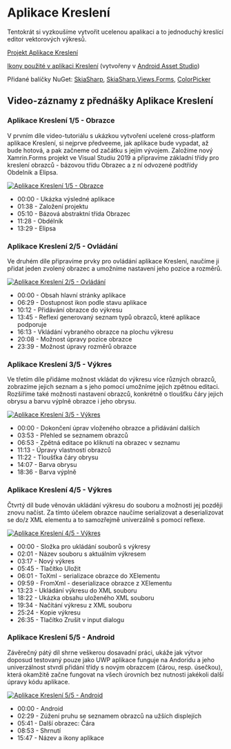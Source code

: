 # Aplikace Kreslení

Tentokrát si vyzkoušíme vytvořit ucelenou apalikaci a to jednoduchý kreslící editor vektorových výkresů.

[Projekt Aplikace Kreslení](https://github.com/PetrVobornik/prednasky/tree/master/Xamarin.Forms/08-Kresleni/Kresleni)

[Ikony použité v aplikaci Kreslení](https://github.com/PetrVobornik/prednasky/raw/master/Xamarin.Forms/08-Kresleni/kresleni-ikony.zip) (vytvořeny v [Android Asset Studio](https://romannurik.github.io/AndroidAssetStudio/))

Přidané balíčky NuGet: [SkiaSharp](https://www.nuget.org/packages/SkiaSharp/), [SkiaSharp.Views.Forms](https://www.nuget.org/packages/SkiaSharp.Views.Forms/), [ColorPicker](https://www.nuget.org/packages/Amporis.Xamarin.Forms.ColorPicker/)


## Video-záznamy z přednášky Aplikace Kreslení

### Aplikace Kreslení 1/5 - Obrazce

V prvním díle video-tutoriálu s ukázkou vytvoření ucelené cross-platform aplikace Kreslení, si nejprve předveeme, jak aplikace bude vypadat, až bude hotová, a pak začneme od začátku s jejím vývojem. Založíme nový Xamrin.Forms projekt ve Visual Studiu 2019 a připravíme základní třídy pro kreslení obrazců - bázovou třídu Obrazec a z ní odvozené podtřídy Obdelnik a Elipsa.

[![Aplikace Kreslení 1/5 - Obrazce](https://img.youtube.com/vi/gGIWSDz1i8E/0.jpg)](https://www.youtube.com/watch?v=gGIWSDz1i8E)

* 00:00 - Ukázka výsledné aplikace
* 01:38 - Založení projektu
* 05:10 - Bázová abstraktní třída Obrazec
* 11:28 - Obdélník
* 13:29 - Elipsa


### Aplikace Kreslení 2/5 - Ovládání

Ve druhém díle připravíme prvky pro ovládání aplikace Kreslení, naučíme ji přidat jeden zvolený obrazec a umožníme nastavení jeho pozice a rozměrů.

[![Aplikace Kreslení 2/5 - Ovládání](https://img.youtube.com/vi/ticE5EtMgcI/0.jpg)](https://www.youtube.com/watch?v=ticE5EtMgcI)

* 00:00 - Obsah hlavní stránky aplikace
* 06:29 - Dostupnost ikon podle stavu aplikace
* 10:12 - Přidávání obrazce do výkresu
* 13:45 - Reflexí generovaný seznam typů obrazců, které aplikace podporuje
* 16:13 - Vkládání vybraného obrazce na plochu výkresu
* 20:08 - Možnost úpravy pozice obrazce
* 23:39 - Možnost úpravy rozměrů obrazce


### Aplikace Kreslení 3/5 - Výkres

Ve třetím díle přidáme možnost vkládat do výkresu více různých obrazců, zobrazíme jejich seznam a s jeho pomocí umožníme jejich zpětnou editaci. Rozšíříme také možnosti nastavení obrazců, konkrétně o tloušťku čáry jejich obrysu a barvu výplně obrazce i jeho obrysu.

[![Aplikace Kreslení 3/5 - Výkres](https://img.youtube.com/vi/SFkRf4V09Xg/0.jpg)](https://www.youtube.com/watch?v=SFkRf4V09Xg)

* 00:00 - Dokončení úprav vloženého obrazce a přidávání dalších
* 03:53 - Přehled se seznamem obrazců
* 06:53 - Zpětná editace po kliknutí na obrazec v seznamu
* 11:13 - Úpravy vlastností obrazců
* 11:22 - Tloušťka čáry obrysu
* 14:07 - Barva obrysu
* 18:36 - Barva výplně


### Aplikace Kreslení 4/5 - Výkres

Čtvrtý díl bude věnován ukládání výkresu do souboru a možnosti jej později znovu načíst. Za tímto účelem obrazce naučíme serializovat a deserializovat se do/z XML elementu a to samozřejmě univerzálně s pomocí reflexe.

[![Aplikace Kreslení 4/5 - Výkres](https://img.youtube.com/vi/861Dipi8wg8/0.jpg)](https://www.youtube.com/watch?v=861Dipi8wg8)

* 00:00 - Složka pro ukládání souborů s výkresy
* 02:01 - Název souboru s aktuálním výkresem
* 03:17 - Nový výkres
* 05:45 - Tlačítko Uložit
* 06:01 - ToXml - serializace obrazce do XElementu
* 09:59 - FromXml - deserializace obrazce z XElementu
* 13:23 - Ukládání výkresu do XML souboru
* 18:22 - Ukázka obsahu uloženého XML souboru
* 19:34 - Načítání výkresu z XML souboru
* 25:24 - Kopie výkresu
* 26:35 - Tlačítko Zrušit v input dialogu


### Aplikace Kreslení 5/5 - Android

Závěrečný pátý díl shrne veškerou dosavadní práci, ukáže jak výtvor doposud testovaný pouze jako UWP aplikace funguje na Andoridu a jeho univerzálnost stvrdí přidání třídy s novým obrazcem (čárou, resp. úsečkou), která okamžitě začne fungovat na všech úrovních bez nutnosti jakékoli další úpravy kódu aplikace.

[![Aplikace Kreslení 5/5 - Android](https://img.youtube.com/vi/SquFQt_S8kg/0.jpg)](https://www.youtube.com/watch?v=SquFQt_S8kg)

* 00:00 - Android
* 02:29 - Zúžení pruhu se seznamem obrazců na užších displejích
* 05:41 - Další obrazec: Čára
* 08:53 - Shrnutí
* 15:47 - Název a ikony aplikace
